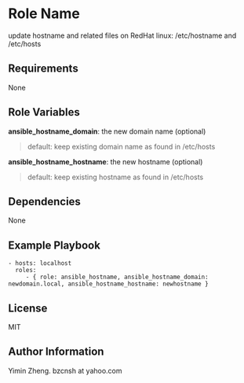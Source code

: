 Role Name
=========

update hostname and related files
on RedHat linux: /etc/hostname and /etc/hosts

Requirements
------------

None

Role Variables
--------------
  
**ansible_hostname_domain**: the new domain name (optional)  
>  default: keep existing domain name as found in /etc/hosts

**ansible_hostname_hostname**:  the new hostname (optional)  
>  default: keep existing hostname as found in /etc/hosts

Dependencies
------------

None

Example Playbook
----------------

    - hosts: localhost
      roles:
         - { role: ansible_hostname, ansible_hostname_domain: newdomain.local, ansible_hostname_hostname: newhostname }

License
-------

MIT

Author Information
------------------

Yimin Zheng. bzcnsh at yahoo.com  
